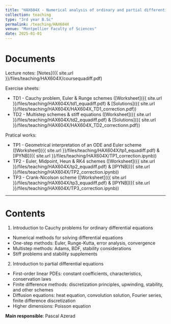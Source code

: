 ```yaml
---
title: "HAX604X - Numerical analysis of ordinary and partial differential equations"
collection: teaching
type: "3rd year B.Sc"
permalink: /teaching/HAX604X
venue: "Montpellier Faculty of Sciences"
date: 2025-01-01
---
```


Documents
======

Lecture notes: [Notes]({{ site.url }}/files/teaching/HAX604X/coursequadiff.pdf)

Exercise sheets: 
 - TD1 - Cauchy problem, Euler & Runge schemes ([Worksheet]({{ site.url }}/files/teaching/HAX604X/td1_equadiff.pdf) & [Solutions]({{ site.url }}/files/teaching/HAX604X/HAX604X_TD1_correction.pdf))
 - TD2 - Multistep schemes & stiff equations ([Worksheet]({{ site.url }}/files/teaching/HAX604X/td2_equadiff.pdf) & [Solutions]({{ site.url }}/files/teaching/HAX604X/HAX604X_TD2_correctionn.pdf))

Pratical works:
- TP1 - Geometrical interpretation of an ODE and Euler scheme ([Worksheet]({{ site.url }}/files/teaching/HAX604X/tp1_equadiff.pdf) & [IPYNB]({{ site.url }}/files/teaching/HAX604X/TP1_correction.ipynb))
- TP2 - Euler, Midpoint, Heun & RK4 schemes ([Worksheet]({{ site.url }}/files/teaching/HAX604X/tp2_equadiff.pdf) & [IPYNB]({{ site.url }}/files/teaching/HAX604X/TP2_correction.ipynb))
- TP3 - Crank-Nicolson scheme ([Worksheet]({{ site.url }}/files/teaching/HAX604X/tp3_equadiff.pdf) & [IPYNB]({{ site.url }}/files/teaching/HAX604X/TP3_correction.ipynb))

***

Contents
======

1) Introduction to Cauchy problems for ordinary differential equations
- Numerical methods for solving differential equations
- One-step methods: Euler, Runge-Kutta, error analysis, convergence
- Multistep methods: Adams, BDF, stability considerations
- Stiff problems and stability supplements

2) Introduction to partial differential equations
- First-order linear PDEs: constant coefficients, characteristics, conservation laws
- Finite difference methods: discretization principles, upwinding, stability, and other schemes
- Diffusion equations: heat equation, convolution solution, Fourier series, finite difference discretization
- Higher dimensions: Poisson equation

**Main responsible**: Pascal Azerad



